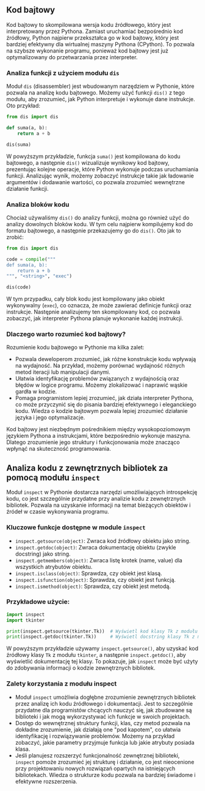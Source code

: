 ## Kod bajtowy

Kod bajtowy to skompilowana wersja kodu źródłowego, który jest interpretowany przez Pythona. Zamiast uruchamiać bezpośrednio kod źródłowy, Python najpierw przekształca go w kod bajtowy, który jest bardziej efektywny dla wirtualnej maszyny Pythona (CPython). To pozwala na szybsze wykonanie programu, ponieważ kod bajtowy jest już optymalizowany do przetwarzania przez interpreter.

### Analiza funkcji z użyciem modułu `dis`

Moduł `dis` (disassembler) jest wbudowanym narzędziem w Pythonie, które pozwala na analizę kodu bajtowego. Możemy użyć funkcji `dis()` z tego modułu, aby zrozumieć, jak Python interpretuje i wykonuje dane instrukcje. Oto przykład:

```python
from dis import dis

def suma(a, b):
    return a + b

dis(suma)
```

W powyższym przykładzie, funkcja `suma()` jest kompilowana do kodu bajtowego, a następnie `dis()` wizualizuje wynikowy kod bajtowy, prezentując kolejne operacje, które Python wykonuje podczas uruchamiania funkcji. Analizując wynik, możemy zobaczyć instrukcje takie jak ładowanie argumentów i dodawanie wartości, co pozwala zrozumieć wewnętrzne działanie funkcji.

### Analiza bloków kodu

Chociaż używaliśmy `dis()` do analizy funkcji, można go również użyć do analizy dowolnych bloków kodu. W tym celu najpierw kompilujemy kod do formatu bajtowego, a następnie przekazujemy go do `dis()`. Oto jak to zrobić:

```python
from dis import dis

code = compile("""
def suma(a, b):
    return a + b
""", "<string>", "exec")

dis(code)
```

W tym przypadku, cały blok kodu jest kompilowany jako obiekt wykonywalny (`exec`), co oznacza, że może zawierać definicje funkcji oraz instrukcje. Następnie analizujemy ten skompilowany kod, co pozwala zobaczyć, jak interpreter Pythona planuje wykonanie każdej instrukcji.

### Dlaczego warto rozumieć kod bajtowy?

Rozumienie kodu bajtowego w Pythonie ma kilka zalet:

- Pozwala deweloperom zrozumieć, jak różne konstrukcje kodu wpływają na wydajność. Na przykład, możemy porównać wydajność różnych metod iteracji lub manipulacji danymi.
- Ułatwia identyfikację problemów związanych z wydajnością oraz błędów w logice programu. Możemy zlokalizować i naprawić wąskie gardła w kodzie.
- Pomaga programistom lepiej zrozumieć, jak działa interpreter Pythona, co może przyczynić się do pisania bardziej efektywnego i eleganckiego kodu. Wiedza o kodzie bajtowym pozwala lepiej zrozumieć działanie języka i jego optymalizacje.

Kod bajtowy jest niezbędnym pośrednikiem między wysokopoziomowym językiem Pythona a instrukcjami, które bezpośrednio wykonuje maszyna. Dlatego zrozumienie jego struktury i funkcjonowania może znacząco wpłynąć na skuteczność programowania.

## Analiza kodu z zewnętrznych bibliotek za pomocą modułu `inspect`

Moduł `inspect` w Pythonie dostarcza narzędzi umożliwiających introspekcję kodu, co jest szczególnie przydatne przy analizie kodu z zewnętrznych bibliotek. Pozwala na uzyskanie informacji na temat bieżących obiektów i źródeł w czasie wykonywania programu.

### Kluczowe funkcje dostępne w module `inspect`

- `inspect.getsource(object)`: Zwraca kod źródłowy obiektu jako string.
- `inspect.getdoc(object)`: Zwraca dokumentację obiektu (zwykle docstring) jako string.
- `inspect.getmembers(object)`: Zwraca listę krotek (name, value) dla wszystkich atrybutów obiektu.
- `inspect.isclass(object)`: Sprawdza, czy obiekt jest klasą.
- `inspect.isfunction(object)`: Sprawdza, czy obiekt jest funkcją.
- `inspect.ismethod(object)`: Sprawdza, czy obiekt jest metodą.

### Przykładowe użycie:

```python
import inspect
import tkinter

print(inspect.getsource(tkinter.Tk))  # Wyświetl kod klasy Tk z modułu tkinter.
print(inspect.getdoc(tkinter.Tk))     # Wyświetl docstring klasy Tk z modułu tkinter.
```

W powyższym przykładzie używamy `inspect.getsource()`, aby uzyskać kod źródłowy klasy `Tk` z modułu `tkinter`, a następnie `inspect.getdoc()`, aby wyświetlić dokumentację tej klasy. To pokazuje, jak `inspect` może być użyty do zdobywania informacji o kodzie zewnętrznych bibliotek.

### Zalety korzystania z modułu inspect

- Moduł `inspect` umożliwia dogłębne zrozumienie zewnętrznych bibliotek przez analizę ich kodu źródłowego i dokumentacji. Jest to szczególnie przydatne dla programistów chcących nauczyć się, jak zbudowane są biblioteki i jak mogą wykorzystywać ich funkcje w swoich projektach.
- Dostęp do wewnętrznej struktury funkcji, klas, czy metod pozwala na dokładne zrozumienie, jak działają one "pod kapotem", co ułatwia identyfikację i rozwiązywanie problemów. Możemy na przykład zobaczyć, jakie parametry przyjmuje funkcja lub jakie atrybuty posiada klasa.
- Jeśli planujesz rozszerzyć funkcjonalność zewnętrznej biblioteki, `inspect` pomoże zrozumieć jej strukturę i działanie, co jest nieocenione przy projektowaniu nowych rozwiązań opartych na istniejących bibliotekach. Wiedza o strukturze kodu pozwala na bardziej świadome i efektywne rozszerzenia.
